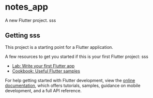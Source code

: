 # notes_app

A new Flutter project.
sss
## Getting sss

This project is a starting point for a Flutter application.

A few resources to get you started if this is your first Flutter project:
sss
- [Lab: Write your first Flutter app](https://docs.flutter.dev/get-started/codelab)
- [Cookbook: Useful Flutter samples](https://docs.flutter.dev/cookbook)

For help getting started with Flutter development, view the
[online documentation](https://docs.flutter.dev/), which offers tutorials,
samples, guidance on mobile development, and a full API reference.
